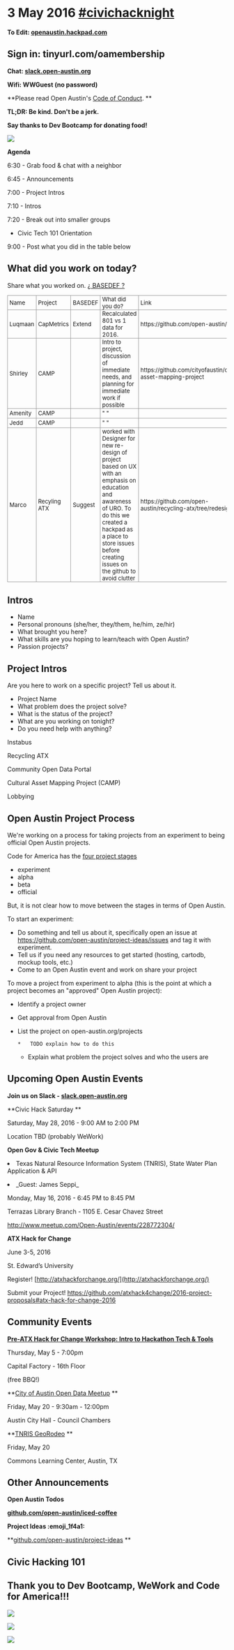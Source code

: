 # 3 May 2016 [#civichacknight](https://openaustin.hackpad.com/ep/search/?q=%23civichacknight&via=0k11cCHbrPY)

**To Edit: [openaustin.hackpad.com](https://openaustin.hackpad.com/)**

## Sign in: tinyurl.com/oamembership

**Chat: [slack.open-austin.org](http://slack.open-austin.org/)**

**Wifi: WWGuest (no password)**

**Please read Open Austin's [Code of Conduct](http://www.open-austin.org/about/code-of-conduct). **

**TL;DR: Be kind. Don't be a jerk.**

**Say thanks to Dev Bootcamp for donating food!**

![](https://hackpad-attachments.s3.amazonaws.com/openaustin.hackpad.com_0k11cCHbrPY_p.362923_1459893223812_undefined)

**Agenda**

6:30 - Grab food & chat with a neighbor

6:45 - Announcements

7:00 - Project Intros

7:10 - Intros

7:20 - Break out into smaller groups

*   Civic Tech 101 Orientation

9:00 - Post what you did in the table below

## What did you work on today?

Share what you worked on. [¿ BASEDEF ?](https://begriffs.com/posts/2016-01-29-making-twenty-percent-time-work.html) 
<table style="font-size:13px;cell-spacing: 0px; border-collapse: collapse;"><tr><td style="border:1px solid #999; min-width: 50px;height: 22px;line-height: 16px;padding: 0 4px 0 4px;" class="added">Name</td>
<td style="border:1px solid #999; min-width: 50px;height: 22px;line-height: 16px;padding: 0 4px 0 4px;" class="added">Project</td>
<td style="border:1px solid #999; min-width: 50px;height: 22px;line-height: 16px;padding: 0 4px 0 4px;" class="added">BASEDEF</td>
<td style="border:1px solid #999; min-width: 50px;height: 22px;line-height: 16px;padding: 0 4px 0 4px;" class="added">What did you do?</td>
<td style="border:1px solid #999; min-width: 50px;height: 22px;line-height: 16px;padding: 0 4px 0 4px;" class="added">Link</td>
</tr>
<tr><td style="border:1px solid #999; min-width: 50px;height: 22px;line-height: 16px;padding: 0 4px 0 4px;" class="added">Luqmaan</td>
<td style="border:1px solid #999; min-width: 50px;height: 22px;line-height: 16px;padding: 0 4px 0 4px;" class="added">CapMetrics</td>
<td style="border:1px solid #999; min-width: 50px;height: 22px;line-height: 16px;padding: 0 4px 0 4px;" class="added">Extend</td>
<td style="border:1px solid #999; min-width: 50px;height: 22px;line-height: 16px;padding: 0 4px 0 4px;" class="added">Recalculated 801 vs 1 data for 2016.</td>
<td style="border:1px solid #999; min-width: 50px;height: 22px;line-height: 16px;padding: 0 4px 0 4px;" class="added">https://github.com/open-austin/capture</td>
</tr>
<tr><td style="border:1px solid #999; min-width: 50px;height: 22px;line-height: 16px;padding: 0 4px 0 4px;" class="added">Shirley</td>
<td style="border:1px solid #999; min-width: 50px;height: 22px;line-height: 16px;padding: 0 4px 0 4px;" class="added">CAMP</td>
<td style="border:1px solid #999; min-width: 50px;height: 22px;line-height: 16px;padding: 0 4px 0 4px;" class="added"></td>
<td style="border:1px solid #999; min-width: 50px;height: 22px;line-height: 16px;padding: 0 4px 0 4px;" class="added">Intro to project, discussion of immediate needs, and planning for immediate work if possible</td>
<td style="border:1px solid #999; min-width: 50px;height: 22px;line-height: 16px;padding: 0 4px 0 4px;" class="added">https://github.com/cityofaustin/cultural-asset-mapping-project</td>
</tr>
<tr><td style="border:1px solid #999; min-width: 50px;height: 22px;line-height: 16px;padding: 0 4px 0 4px;" class="added">Amenity</td>
<td style="border:1px solid #999; min-width: 50px;height: 22px;line-height: 16px;padding: 0 4px 0 4px;" class="added">CAMP</td>
<td style="border:1px solid #999; min-width: 50px;height: 22px;line-height: 16px;padding: 0 4px 0 4px;" class="added"></td>
<td style="border:1px solid #999; min-width: 50px;height: 22px;line-height: 16px;padding: 0 4px 0 4px;" class="added"> " " </td>
<td style="border:1px solid #999; min-width: 50px;height: 22px;line-height: 16px;padding: 0 4px 0 4px;" class="added"></td>
</tr>
<tr><td style="border:1px solid #999; min-width: 50px;height: 22px;line-height: 16px;padding: 0 4px 0 4px;" class="added">Jedd</td>
<td style="border:1px solid #999; min-width: 50px;height: 22px;line-height: 16px;padding: 0 4px 0 4px;" class="added">CAMP</td>
<td style="border:1px solid #999; min-width: 50px;height: 22px;line-height: 16px;padding: 0 4px 0 4px;" class="added"></td>
<td style="border:1px solid #999; min-width: 50px;height: 22px;line-height: 16px;padding: 0 4px 0 4px;" class="added"> " " </td>
<td style="border:1px solid #999; min-width: 50px;height: 22px;line-height: 16px;padding: 0 4px 0 4px;" class="added"></td>
</tr>
<tr><td style="border:1px solid #999; min-width: 50px;height: 22px;line-height: 16px;padding: 0 4px 0 4px;" class="added">Marco</td>
<td style="border:1px solid #999; min-width: 50px;height: 22px;line-height: 16px;padding: 0 4px 0 4px;" class="added">Recyling ATX</td>
<td style="border:1px solid #999; min-width: 50px;height: 22px;line-height: 16px;padding: 0 4px 0 4px;" class="added">Suggest</td>
<td style="border:1px solid #999; min-width: 50px;height: 22px;line-height: 16px;padding: 0 4px 0 4px;" class="added">worked with Designer for new re-design of project based on UX with an emphasis on education and awareness of URO. To do this we created a hackpad as a place to store issues before creating issues on the github to avoid clutter</td>
<td style="border:1px solid #999; min-width: 50px;height: 22px;line-height: 16px;padding: 0 4px 0 4px;" class="added">https://github.com/open-austin/recycling-atx/tree/redesign</td>
</tr>
</table>

## Intros

*   Name
*   Personal pronouns (she/her, they/them, he/him, ze/hir)
*   What brought you here?
*   What skills are you hoping to learn/teach with Open Austin?
*   Passion projects?

## Project Intros

Are you here to work on a specific project? Tell us about it.

*   Project Name
*   What problem does the project solve?
*   What is the status of the project?
*   What are you working on tonight?
*   Do you need help with anything?

Instabus

Recycling ATX

Community Open Data Portal

Cultural Asset Mapping Project (CAMP)

Lobbying

## Open Austin Project Process

We're working on a process for taking projects from an experiment to being official Open Austin projects.

Code for America has the [four project stages](http://www.codeforamerica.org/brigade/projects/stages)

*   experiment
*   alpha
*   beta
*   official

But, it is not clear how to move between the stages in terms of Open Austin.

To start an experiment:

*   Do something and tell us about it, specifically open an issue at [](https://github.com/open-austin/project-ideas/issues)https://github.com/open-austin/project-ideas/issues and tag it with experiment.
*   Tell us if you need any resources to get started (hosting, cartodb, mockup tools, etc.)
*   Come to an Open Austin event and work on share your project

To move a project from experiment to alpha (this is the point at which a project becomes an "approved" Open Austin project):

*   Identify a project owner
*   Get approval from Open Austin
*   List the project on open-austin.org/projects

        *   TODO explain how to do this
    *   Explain what problem the project solves and who the users are

## Upcoming Open Austin Events

**Join us on Slack - [slack.open-austin.org](https://slack.open-austin.org/)**

**Civic Hack Saturday **

Saturday, May 28, 2016 - 9:00 AM to 2:00 PM 

Location TBD (probably WeWork)

**Open Gov & Civic Tech Meetup**
<undefined><li>Texas Natural Resource Information System (TNRIS), State Water Plan Application & API</li>
<li>_Guest: James Seppi_</li></undefined>

Monday, May 16, 2016 - 6:45 PM to 8:45 PM

Terrazas Library Branch - 1105 E. Cesar Chavez Street

[](http://www.meetup.com/Open-Austin/events/228772304/)http://www.meetup.com/Open-Austin/events/228772304/

**ATX Hack for Change**

June 3-5, 2016

St. Edward’s University

Register! [](http://atxhackforchange.org/)<u>[http://atxhackforchange.org/](http://atxhackforchange.org/)</u>

Submit your Project! [](https://github.com/atxhack4change/2016-project-proposals#atx-hack-for-change-2016)https://github.com/atxhack4change/2016-project-proposals#atx-hack-for-change-2016

## Community Events

**[Pre-ATX Hack for Change Workshop: Intro to Hackathon Tech & Tools](http://www.meetup.com/Open-Austin/events/230103949/)**

Thursday, May 5 - 7:00pm

Capital Factory - 16th Floor 

(free BBQ!)

**[City of Austin Open Data Meetup](https://www.google.com/calendar/event?eid=Zjk1dXBobmI3M3UxaTAxMGszcWppNjRydTAgb3BlbmF1c3RpbkBt&ctz=America/Chicago) **

Friday, May 20 - 9:30am - 12:00pm

Austin City Hall - Council Chambers

**[TNRIS GeoRodeo](https://tnris.org/georodeo/2016/ ) **

Friday, May 20

Commons Learning Center, Austin, TX

## Other Announcements

**Open Austin Todos**

**[github.com/open-austin/iced-coffee](https://github.com/open-austin/iced-coffee)**

**Project Ideas :emoji_1f4a1:**

**[github.com/open-austin/project-ideas](https://github.com/open-austin/project-ideas) **

## Civic Hacking 101

## Thank you to Dev Bootcamp, WeWork and Code for America!!!

![](https://hackpad-attachments.s3.amazonaws.com/openaustin.hackpad.com_0k11cCHbrPY_p.362923_1459893285604_undefined)

![](https://hackpad-attachments.s3.amazonaws.com/openaustin.hackpad.com_lwuphEWkSVQ_p.362923_1433217674504_undefined)

![](http://upload.wikimedia.org/wikipedia/commons/6/6b/Codeforamerica_logo.png)